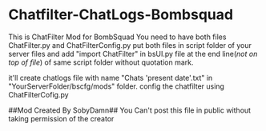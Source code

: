 # Chatfilter-ChatLogs-Bombsquad
This is ChatFilter Mod for BombSquad 
You need to have both files ChatFilter.py and ChatFilterConfig.py
put both files in script folder of your server files and add "import ChatFilter" 
in bsUI.py file at the end line(*not on top of file*) of same script folder without quotation mark.

it'll create chatlogs file with name "Chats 'present date'.txt" in "YourServerFolder/bscfg/mods" folder.
config the chatfilter using ChatFilterCofig.py

##Mod Created By SobyDamn##
You Can't post this file in public without taking permission of the creator
